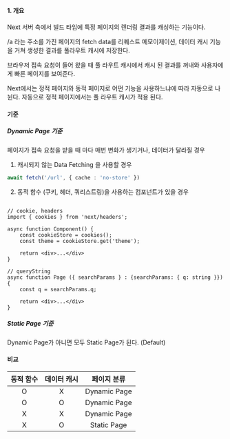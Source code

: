 
#### 1. 개요
Next 서버 측에서 빌드 타임에 특정 페이지의 렌더링 결과를 캐싱하는 기능이다.

/a 라는 주소를 가진 페이지의 fetch data를 리퀘스트 메모이제이션, 데이터 캐시 기능을 거쳐 생성한 결과를 풀라우트 캐시에 저장한다.

브라우저 접속 요청이 들어 왔을 때 풀 라우트 캐시에서 캐시 된 결과를 꺼내와 사용자에게 빠른 페이지를 보여준다.


Next에서는 정적 페이지와 동적 페이지로 어떤 기능을 사용하느냐에 따라 자동으로 나뉜다.
자동으로 정적 페이지에서는 풀 라우트 캐시가 적용 된다.


#### 기준
##### Dynamic Page 기준
페이지가 접속 요청을 받을 때 마다 매번 변화가 생기거나, 데이터가 달라질 경우

1. 캐시되지 않는 Data Fetching 을 사용할 경우
``` typescript
await fetch('/url', { cache : 'no-store' })
```
2. 동적 함수 (쿠키, 헤더, 쿼리스트링)을 사용하는 컴포넌트가 있을 경우
``` tsx

// cookie, headers
import { cookies } from 'next/headers';

async function Component() {
	const cookieStore = cookies();
	const theme = cookieStore.get('theme');
	
	return <div>...</div>
}

// queryString
async function Page ({ searchParams } : {searchParams: { q: string }}) {
	const q = searchParams.q;

	return <div>...</div>
}
```

##### Static Page 기준
Dynamic Page가 아니면 모두 Static Page가 된다. (Default)


#### 비교
| 동적 함수 | 데이터 캐시 |    페이지 분류    |
| :---: | :----: | :----------: |
|   O   |   X    | Dynamic Page |
|   O   |   O    | Dynamic Page |
|   X   |   X    | Dynamic Page |
|   X   |   O    | Static Page  |

